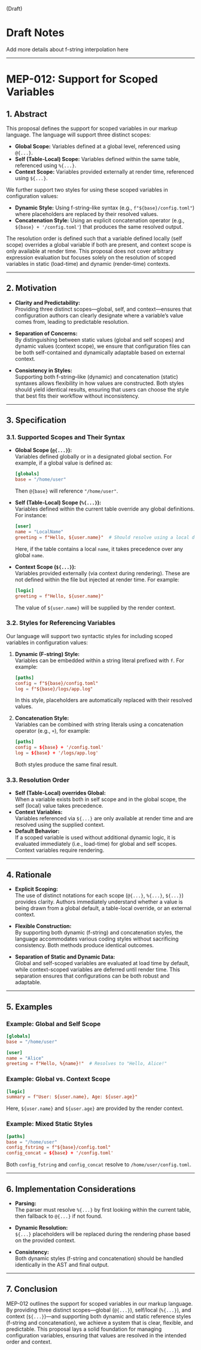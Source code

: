 (Draft)
# Draft Notes

Add more details about f-string interpolation here

---

# MEP-012: Support for Scoped Variables

## 1. Abstract

This proposal defines the support for scoped variables in our markup language. The language will support three distinct scopes:

- **Global Scope:** Variables defined at a global level, referenced using `@{...}`.
- **Self (Table-Local) Scope:** Variables defined within the same table, referenced using `%{...}`.
- **Context Scope:** Variables provided externally at render time, referenced using `${...}`.

We further support two styles for using these scoped variables in configuration values:
- **Dynamic Style:** Using f-string–like syntax (e.g., `f"${base}/config.toml"`) where placeholders are replaced by their resolved values.
- **Concatenation Style:** Using an explicit concatenation operator (e.g., `${base} + '/config.toml'`) that produces the same resolved output.

The resolution order is defined such that a variable defined locally (self scope) overrides a global variable if both are present, and context scope is only available at render time. This proposal does not cover arbitrary expression evaluation but focuses solely on the resolution of scoped variables in static (load-time) and dynamic (render-time) contexts.

---

## 2. Motivation

- **Clarity and Predictability:**  
  Providing three distinct scopes—global, self, and context—ensures that configuration authors can clearly designate where a variable’s value comes from, leading to predictable resolution.

- **Separation of Concerns:**  
  By distinguishing between static values (global and self scopes) and dynamic values (context scope), we ensure that configuration files can be both self-contained and dynamically adaptable based on external context.

- **Consistency in Styles:**  
  Supporting both f-string–like (dynamic) and concatenation (static) syntaxes allows flexibility in how values are constructed. Both styles should yield identical results, ensuring that users can choose the style that best fits their workflow without inconsistency.

---

## 3. Specification

### 3.1. Supported Scopes and Their Syntax

- **Global Scope (`@{...}`):**  
  Variables defined globally or in a designated global section. For example, if a global value is defined as:
  ```toml
  [globals]
  base = "/home/user"
  ```
  Then `@{base}` will reference `"/home/user"`.

- **Self (Table-Local) Scope (`%{...}`):**  
  Variables defined within the current table override any global definitions. For instance:
  ```toml
  [user]
  name = "LocalName"
  greeting = f"Hello, ${user.name}"  # Should resolve using a local definition if available
  ```
  Here, if the table contains a local `name`, it takes precedence over any global `name`.

- **Context Scope (`${...}`):**  
  Variables provided externally (via context during rendering). These are not defined within the file but injected at render time. For example:
  ```toml
  [logic]
  greeting = f"Hello, ${user.name}"
  ```
  The value of `${user.name}` will be supplied by the render context.

### 3.2. Styles for Referencing Variables

Our language will support two syntactic styles for including scoped variables in configuration values:

1. **Dynamic (F-string) Style:**  
   Variables can be embedded within a string literal prefixed with `f`. For example:
   ```toml
   [paths]
   config = f"${base}/config.toml"
   log = f"${base}/logs/app.log"
   ```
   In this style, placeholders are automatically replaced with their resolved values.

2. **Concatenation Style:**  
   Variables can be combined with string literals using a concatenation operator (e.g., `+`), for example:
   ```toml
   [paths]
   config = ${base} + '/config.toml'
   log = ${base} + '/logs/app.log'
   ```
   Both styles produce the same final result.

### 3.3. Resolution Order

- **Self (Table-Local) overrides Global:**  
  When a variable exists both in self scope and in the global scope, the self (local) value takes precedence.
- **Context Variables:**  
  Variables referenced via `${...}` are only available at render time and are resolved using the supplied context.
- **Default Behavior:**  
  If a scoped variable is used without additional dynamic logic, it is evaluated immediately (i.e., load-time) for global and self scopes. Context variables require rendering.

---

## 4. Rationale

- **Explicit Scoping:**  
  The use of distinct notations for each scope (`@{...}`, `%{...}`, `${...}`) provides clarity. Authors immediately understand whether a value is being drawn from a global default, a table-local override, or an external context.
  
- **Flexible Construction:**  
  By supporting both dynamic (f-string) and concatenation styles, the language accommodates various coding styles without sacrificing consistency. Both methods produce identical outcomes.

- **Separation of Static and Dynamic Data:**  
  Global and self-scoped variables are evaluated at load time by default, while context-scoped variables are deferred until render time. This separation ensures that configurations can be both robust and adaptable.

---

## 5. Examples

### Example: Global and Self Scope

```toml
[globals]
base = "/home/user"

[user]
name = "Alice"
greeting = f"Hello, %{name}!"  # Resolves to "Hello, Alice!"
```

### Example: Global vs. Context Scope

```toml
[logic]
summary = f"User: ${user.name}, Age: ${user.age}"
```
Here, `${user.name}` and `${user.age}` are provided by the render context.

### Example: Mixed Static Styles

```toml
[paths]
base = "/home/user"
config_fstring = f"${base}/config.toml"
config_concat = ${base} + '/config.toml'
```
Both `config_fstring` and `config_concat` resolve to `/home/user/config.toml`.

---

## 6. Implementation Considerations

- **Parsing:**  
  The parser must resolve `%{...}` by first looking within the current table, then fallback to `@{...}` if not found.
  
- **Dynamic Resolution:**  
  `${...}` placeholders will be replaced during the rendering phase based on the provided context.
  
- **Consistency:**  
  Both dynamic styles (f-string and concatenation) should be handled identically in the AST and final output.

---

## 7. Conclusion

MEP-012 outlines the support for scoped variables in our markup language. By providing three distinct scopes—global (`@{...}`), self/local (`%{...}`), and context (`${...}`)—and supporting both dynamic and static reference styles (f-string and concatenation), we achieve a system that is clear, flexible, and predictable. This proposal lays a solid foundation for managing configuration variables, ensuring that values are resolved in the intended order and context.

